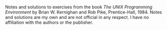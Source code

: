Notes and solutions to exercises from the book _The UNIX Programming
Environment_ by Brian W. Kernighan and Rob Pike, Prentice-Hall, 1984.  Notes
and solutions are my own and are not official in any respect.  I have no
affiliation with the authors or the publisher.
